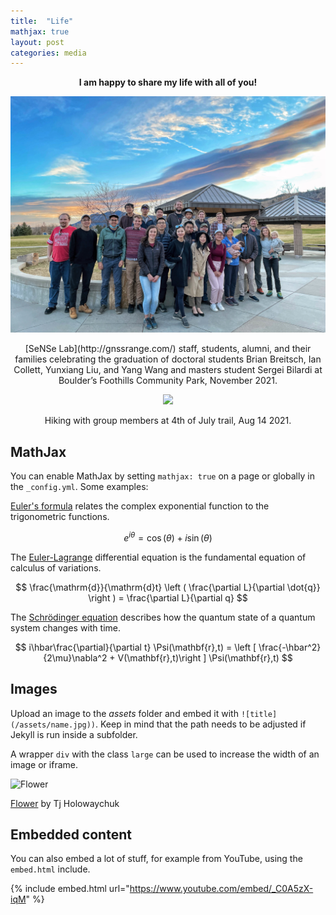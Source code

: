 ```yaml
---
title:  "Life"
mathjax: true
layout: post
categories: media
---
```


<p align="center"><strong>I am happy to share my life with all of you!</strong></p>

<!-- ## Group picture
| ![](/images/Lab-Photo.JPG) |
|:--:|
| <b>[SeNSe Lab](http://gnssrange.com/) staff, students, alumni, and their families celebrating the graduation of doctoral students Brian Breitsch, Ian Collett, Yunxiang Liu, and Yang Wang and masters student Sergei Bilardi at Boulder’s Foothills Community Park, November 2021.</b>|

## Hiking
| ![](/images/4th-of-July-trail.jpg) |
|:--:|
| <b>Hiking with group members at 4th of July trail, Aug 14 2021.</b>| -->

<p align = "center">
<img src = "/images/Lab-Photo.JPG">
</p>
<p align = "center">
  [SeNSe Lab](http://gnssrange.com/) staff, students, alumni, and their families celebrating the graduation of doctoral students Brian Breitsch, Ian Collett, Yunxiang Liu, and Yang Wang and masters student Sergei Bilardi at Boulder’s Foothills Community Park, November 2021.
</p>

<p align = "center">
<img src = "/images/4th-of-July-trail.jpg">
</p>
<p align = "center">
  Hiking with group members at 4th of July trail, Aug 14 2021.
</p>


## MathJax

You can enable MathJax by setting `mathjax: true` on a page or globally in the `_config.yml`. Some examples:

[Euler's formula](https://en.wikipedia.org/wiki/Euler%27s_formula) relates the  complex exponential function to the trigonometric functions.

$$ e^{i\theta}=\cos(\theta)+i\sin(\theta) $$

The [Euler-Lagrange](https://en.wikipedia.org/wiki/Lagrangian_mechanics) differential equation is the fundamental equation of calculus of variations.

$$ \frac{\mathrm{d}}{\mathrm{d}t} \left ( \frac{\partial L}{\partial \dot{q}} \right ) = \frac{\partial L}{\partial q} $$

The [Schrödinger equation](https://en.wikipedia.org/wiki/Schr%C3%B6dinger_equation) describes how the quantum state of a quantum system changes with time.

$$ i\hbar\frac{\partial}{\partial t} \Psi(\mathbf{r},t) = \left [ \frac{-\hbar^2}{2\mu}\nabla^2 + V(\mathbf{r},t)\right ] \Psi(\mathbf{r},t) $$

## Images

Upload an image to the *assets* folder and embed it with `![title](/assets/name.jpg))`. Keep in mind that the path needs to be adjusted if Jekyll is run inside a subfolder.

A wrapper `div` with the class `large` can be used to increase the width of an image or iframe.

![Flower](https://user-images.githubusercontent.com/4943215/55412447-bcdb6c80-5567-11e9-8d12-b1e35fd5e50c.jpg)

[Flower](https://unsplash.com/photos/iGrsa9rL11o) by Tj Holowaychuk

## Embedded content

You can also embed a lot of stuff, for example from YouTube, using the `embed.html` include.

{% include embed.html url="https://www.youtube.com/embed/_C0A5zX-iqM" %}

